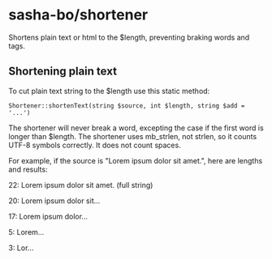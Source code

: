 # sasha-bo/shortener

Shortens plain text or html to the $length, preventing braking words and tags.

## Shortening plain text

To cut plain text string to the $length use this static method:

`Shortener::shortenText(string $source, int $length, string $add = '...')`

The shortener will never break a word, excepting the case if the first word is
longer than $length. The shortener uses mb_strlen, not strlen, so it
counts UTF-8 symbols correctly. It does not count spaces.

For example, if the source is "Lorem ipsum dolor sit amet.", here are lengths
and results:

22: Lorem ipsum dolor sit amet. (full string)

20: Lorem ipsum dolor sit...

17: Lorem ipsum dolor...

5: Lorem...

3: Lor...